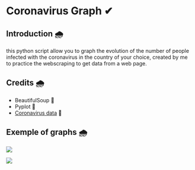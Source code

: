 # Coronavirus Graph ✔

## Introduction 🌧
this python script allow you to graph the evolution of the number of people infected with the coronavirus in the country of your choice, created by me to practice the webscraping to get data from a web page.

## Credits 🌧
- BeautifulSoup 🚩
- Pyplot 🚩
- <a href="https://www.coronavirus-statistiques.com/">Coronavirus data</a> 🚩

## Exemple of graphs  🌧
<img src="https://zupimages.net/up/22/29/al8r.png"></img>

<img src="https://zupimages.net/viewer.php?id=22/29/al8r.png"></img>
